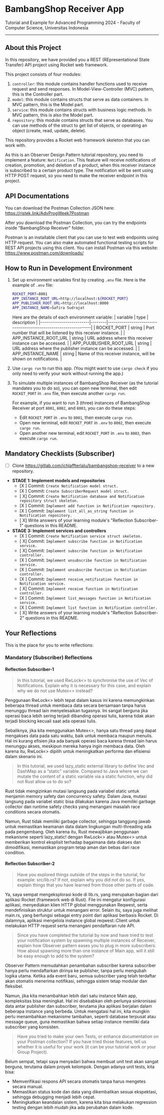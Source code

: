 # BambangShop Receiver App
Tutorial and Example for Advanced Programming 2024 - Faculty of Computer Science, Universitas Indonesia

---

## About this Project
In this repository, we have provided you a REST (REpresentational State Transfer) API project using Rocket web framework.

This project consists of four modules:
1.  `controller`: this module contains handler functions used to receive request and send responses.
    In Model-View-Controller (MVC) pattern, this is the Controller part.
2.  `model`: this module contains structs that serve as data containers.
    In MVC pattern, this is the Model part.
3.  `service`: this module contains structs with business logic methods.
    In MVC pattern, this is also the Model part.
4.  `repository`: this module contains structs that serve as databases.
    You can use methods of the struct to get list of objects, or operating an object (create, read, update, delete).

This repository provides a Rocket web framework skeleton that you can work with.

As this is an Observer Design Pattern tutorial repository, you need to implement a feature: `Notification`.
This feature will receive notifications of creation, promotion, and deletion of a product, when this receiver instance is subscribed to a certain product type.
The notification will be sent using HTTP POST request, so you need to make the receiver endpoint in this project.

## API Documentations

You can download the Postman Collection JSON here: https://ristek.link/AdvProgWeek7Postman

After you download the Postman Collection, you can try the endpoints inside "BambangShop Receiver" folder.

Postman is an installable client that you can use to test web endpoints using HTTP request.
You can also make automated functional testing scripts for REST API projects using this client.
You can install Postman via this website: https://www.postman.com/downloads/

## How to Run in Development Environment
1.  Set up environment variables first by creating `.env` file.
    Here is the example of `.env` file:
    ```bash
    ROCKET_PORT=8001
    APP_INSTANCE_ROOT_URL=http://localhost:${ROCKET_PORT}
    APP_PUBLISHER_ROOT_URL=http://localhost:8000
    APP_INSTANCE_NAME=Safira Sudrajat
    ```
    Here are the details of each environment variable:
    | variable                | type   | description                                                     |
    |-------------------------|--------|-----------------------------------------------------------------|
    | ROCKET_PORT             | string | Port number that will be listened by this receiver instance.    |
    | APP_INSTANCE_ROOT_URL   | string | URL address where this receiver instance can be accessed.       |
    | APP_PUUBLISHER_ROOT_URL | string | URL address where the publisher instance can be accessed.       |
    | APP_INSTANCE_NAME       | string | Name of this receiver instance, will be shown on notifications. |
2.  Use `cargo run` to run this app.
    (You might want to use `cargo check` if you only need to verify your work without running the app.)
3.  To simulate multiple instances of BambangShop Receiver (as the tutorial mandates you to do so),
    you can open new terminal, then edit `ROCKET_PORT` in `.env` file, then execute another `cargo run`.

    For example, if you want to run 3 (three) instances of BambangShop Receiver at port `8001`, `8002`, and `8003`, you can do these steps:
    -   Edit `ROCKET_PORT` in `.env` to `8001`, then execute `cargo run`.
    -   Open new terminal, edit `ROCKET_PORT` in `.env` to `8002`, then execute `cargo run`.
    -   Open another new terminal, edit `ROCKET_PORT` in `.env` to `8003`, then execute `cargo run`.

## Mandatory Checklists (Subscriber)
-   [ ] Clone https://gitlab.com/ichlaffterlalu/bambangshop-receiver to a new repository.
-   **STAGE 1: Implement models and repositories**
    -   [X ] Commit: `Create Notification model struct.`
    -   [X ] Commit: `Create SubscriberRequest model struct.`
    -   [ X] Commit: `Create Notification database and Notification repository struct skeleton.`
    -   [X ] Commit: `Implement add function in Notification repository.`
    -   [X ] Commit: `Implement list_all_as_string function in Notification repository.`
    -   [ X] Write answers of your learning module's "Reflection Subscriber-1" questions in this README.
-   **STAGE 3: Implement services and controllers**
    -   [X ] Commit: `Create Notification service struct skeleton.`
    -   [ X] Commit: `Implement subscribe function in Notification service.`
    -   [ X] Commit: `Implement subscribe function in Notification controller.`
    -   [X ] Commit: `Implement unsubscribe function in Notification service.`
    -   [X ] Commit: `Implement unsubscribe function in Notification controller.`
    -   [X ] Commit: `Implement receive_notification function in Notification service.`
    -   [ X] Commit: `Implement receive function in Notification controller.`
    -   [X ] Commit: `Implement list_messages function in Notification service.`
    -   [X ] Commit: `Implement list function in Notification controller.`
    -   [ X] Write answers of your learning module's "Reflection Subscriber-2" questions in this README.

## Your Reflections
This is the place for you to write reflections:

### Mandatory (Subscriber) Reflections

#### Reflection Subscriber-1
> In this tutorial, we used RwLock<> to synchronise the use of Vec of Notifications. Explain why it is necessary for this case, and explain why we do not use Mutex<> instead?

Penggunaan RwLock<> lebih tepat dalam kasus ini karena memungkinkan beberapa thread untuk membaca data secara bersamaan tanpa harus menunggu thread lain menyelesaikan tugasnya. Ini sangat berguna jika operasi baca lebih sering terjadi dibanding operasi tulis, karena tidak akan terjadi blocking kecuali saat ada operasi tulis.

Sebaliknya, jika kita menggunakan Mutex<>, hanya satu thread yang dapat mengakses data pada satu waktu, baik untuk membaca maupun menulis. Hal ini kurang efisien jika ada banyak operasi baca karena thread lain harus menunggu akses, meskipun mereka hanya ingin membaca data. Oleh karena itu, RwLock<> dipilih untuk meningkatkan performa dan efisiensi dalam skenario ini.

> In this tutorial, we used lazy_static external library to define Vec and DashMap as a “static” variable. Compared to Java where we can mutate the content of a static variable via a static function, why did not Rust allow us to do so?

Rust tidak mengizinkan mutasi langsung pada variabel static untuk menjamin memory safety dan concurrency safety. Dalam Java, mutasi langsung pada variabel static bisa dilakukan karena Java memiliki garbage collector dan runtime safety checks yang menangani masalah race conditions secara otomatis.

Namun, Rust tidak memiliki garbage collector, sehingga tanggung jawab untuk memastikan keamanan data dalam lingkungan multi-threading ada pada pengembang. Oleh karena itu, Rust mewajibkan penggunaan mekanisme seperti lazy_static! dengan RwLock<> atau Mutex<> untuk memberikan kontrol eksplisit terhadap bagaimana data diakses dan dimodifikasi, memastikan program tetap aman dan bebas dari race condition.
#### Reflection Subscriber-2
> Have you explored things outside of the steps in the tutorial, for example: src/lib.rs? If not, explain why you did not do so. If yes, explain things that you have learned from those other parts of code.

Ya, saya sempat mengeksplorasi kode di lib.rs, yang merupakan bagian dari aplikasi Rocket (framework web di Rust). File ini mengatur konfigurasi aplikasi, menyediakan klien HTTP global menggunakan Reqwest, serta mendefinisikan struktur untuk menangani error. Selain itu, saya juga melihat main.rs, yang berfungsi sebagai entry point dari aplikasi berbasis Rocket. Di dalamnya, aplikasi mengelola instance global reqwest::Client untuk melakukan HTTP request serta menangani pendaftaran rute API.

> Since you have completed the tutorial by now and have tried to test your notification system by spawning multiple instances of Receiver, explain how Observer pattern eases you to plug in more subscribers. How about spawning more than one instance of Main app, will it still be easy enough to add to the system?

Observer Pattern memudahkan penambahan subscriber karena subscriber hanya perlu mendaftarkan dirinya ke publisher, tanpa perlu mengubah logika utama. Ketika ada event baru, semua subscriber yang telah terdaftar akan otomatis menerima notifikasi, sehingga sistem tetap modular dan fleksibel.

Namun, jika kita menambahkan lebih dari satu instance Main app, kompleksitas bisa meningkat. Hal ini disebabkan oleh perlunya sinkronisasi data antar publisher dan subscriber, terutama jika aplikasi berjalan dalam beberapa instance yang berbeda. Untuk mengatasi hal ini, kita mungkin perlu menambahkan mekanisme tambahan, seperti database terpusat atau message queue, guna memastikan bahwa setiap instance memiliki data subscriber yang konsisten.

> Have you tried to make your own Tests, or enhance documentation on your Postman collection? If you have tried those features, tell us whether it is useful for your work (it can be your tutorial work or your Group Project).

Belum sempat, tetapi saya menyadari bahwa membuat unit test akan sangat berguna, terutama dalam proyek kelompok. Dengan adanya unit tests, kita bisa:

- Memverifikasi respons API secara otomatis tanpa harus mengetes secara manual.
- Memastikan status kode dan data yang dikembalikan sesuai ekspektasi, sehingga debugging menjadi lebih cepat.
- Meningkatkan keandalan sistem, karena kita bisa melakukan regression testing dengan lebih mudah jika ada perubahan dalam kode.
